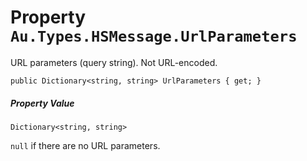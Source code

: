# Property `Au.Types.HSMessage.UrlParameters`

URL parameters (query string). Not URL-encoded.

```
public Dictionary<string, string> UrlParameters { get; }
```

##### Property Value

`Dictionary<string, string>`

`null` if there are no URL parameters.